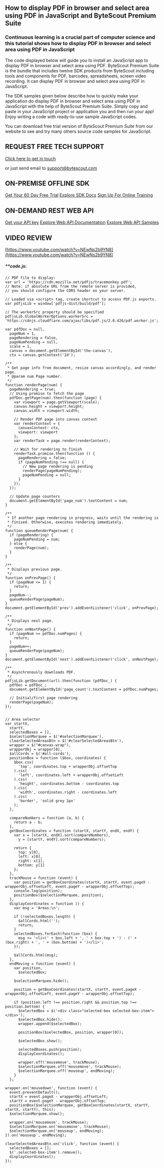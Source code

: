 ## How to display PDF in browser and select area using PDF in JavaScript and ByteScout Premium Suite

### Continuous learning is a crucial part of computer science and this tutorial shows how to display PDF in browser and select area using PDF in JavaScript

The code displayed below will guide you to install an JavaScript app to display PDF in browser and select area using PDF. ByteScout Premium Suite is the bundle that includes twelve SDK products from ByteScout including tools and components for PDF, barcodes, spreadsheets, screen video recording. It can display PDF in browser and select area using PDF in JavaScript.

The SDK samples given below describe how to quickly make your application do display PDF in browser and select area using PDF in JavaScript with the help of ByteScout Premium Suite.  Simply copy and paste in your JavaScript project or application you and then run your app! Enjoy writing a code with ready-to-use sample JavaScript codes.

You can download free trial version of ByteScout Premium Suite from our website to see and try many others source code samples for JavaScript.

## REQUEST FREE TECH SUPPORT

[Click here to get in touch](https://bytescout.zendesk.com/hc/en-us/requests/new?subject=ByteScout%20Premium%20Suite%20Question)

or just send email to [support@bytescout.com](mailto:support@bytescout.com?subject=ByteScout%20Premium%20Suite%20Question) 

## ON-PREMISE OFFLINE SDK 

[Get Your 60 Day Free Trial](https://bytescout.com/download/web-installer?utm_source=github-readme)
[Explore SDK Docs](https://bytescout.com/documentation/index.html?utm_source=github-readme)
[Sign Up For Online Training](https://academy.bytescout.com/)


## ON-DEMAND REST WEB API

[Get your API key](https://pdf.co/documentation/api?utm_source=github-readme)
[Explore Web API Documentation](https://pdf.co/documentation/api?utm_source=github-readme)
[Explore Web API Samples](https://github.com/bytescout/ByteScout-SDK-SourceCode/tree/master/PDF.co%20Web%20API)

## VIDEO REVIEW

[https://www.youtube.com/watch?v=NEwNs2b9YN8](https://www.youtube.com/watch?v=NEwNs2b9YN8)




<!-- code block begin -->

##### ****code.js:**
    
```
// PDF file to display:
var url = 'https://cdn.mozilla.net/pdfjs/tracemonkey.pdf';
// Note: if absolute URL from the remote server is provided, 
// you should configure the CORS header on your server.

// Loaded via <script> tag, create shortcut to access PDF.js exports.
var pdfjsLib = window['pdfjs-dist/build/pdf'];

// The workerSrc property should be specified
pdfjsLib.GlobalWorkerOptions.workerSrc = 'https://cdnjs.cloudflare.com/ajax/libs/pdf.js/2.0.426/pdf.worker.js';

var pdfDoc = null,
  pageNum = 1,
  pageRendering = false,
  pageNumPending = null,
  scale = 1,
  canvas = document.getElementById('the-canvas'),
  ctx = canvas.getContext('2d');

/**
 * Get page info from document, resize canvas accordingly, and render page.
 * @param num Page number.
 */
function renderPage(num) {
  pageRendering = true;
  // Using promise to fetch the page
  pdfDoc.getPage(num).then(function (page) {
    var viewport = page.getViewport(scale);
    canvas.height = viewport.height;
    canvas.width = viewport.width;

    // Render PDF page into canvas context
    var renderContext = {
      canvasContext: ctx,
      viewport: viewport
    };
    var renderTask = page.render(renderContext);

    // Wait for rendering to finish
    renderTask.promise.then(function () {
      pageRendering = false;
      if (pageNumPending !== null) {
        // New page rendering is pending
        renderPage(pageNumPending);
        pageNumPending = null;
      }
    });
  });

  // Update page counters
  document.getElementById('page_num').textContent = num;
}

/**
 * If another page rendering in progress, waits until the rendering is
 * finised. Otherwise, executes rendering immediately.
 */
function queueRenderPage(num) {
  if (pageRendering) {
    pageNumPending = num;
  } else {
    renderPage(num);
  }
}

/**
 * Displays previous page.
 */
function onPrevPage() {
  if (pageNum <= 1) {
    return;
  }
  pageNum--;
  queueRenderPage(pageNum);
}
document.getElementById('prev').addEventListener('click', onPrevPage);

/**
 * Displays next page.
 */
function onNextPage() {
  if (pageNum >= pdfDoc.numPages) {
    return;
  }
  pageNum++;
  queueRenderPage(pageNum);
}
document.getElementById('next').addEventListener('click', onNextPage);

/**
 * Asynchronously downloads PDF.
 */
pdfjsLib.getDocument(url).then(function (pdfDoc_) {
  pdfDoc = pdfDoc_;
  document.getElementById('page_count').textContent = pdfDoc.numPages;

  // Initial/first page rendering
  renderPage(pageNum);
});


// Area selector
var startX,
  startY,
  selectedBoxes = [],
  $selectionMarquee = $('#selectionMarquee'),
  clearSelectedAreasBtn = $('#clearSelectedAreasBtn'),
  wrapper = $("#canvas-wrap"),
  wrapperObj = wrapper[0],
  $allCords = $('#all-cords'),
  positionBox = function ($box, coordinates) {
    $box.css(
      'top', coordinates.top + wrapperObj.offsetTop
    ).css(
      'left', coordinates.left + wrapperObj.offsetLeft
    ).css(
      'height', coordinates.bottom - coordinates.top
    ).css(
      'width', coordinates.right - coordinates.left
    ).css(
      'border', 'solid grey 1px'
    );
  },

  compareNumbers = function (a, b) {
    return a - b;
  },
  getBoxCoordinates = function (startX, startY, endX, endY) {
    var x = [startX, endX].sort(compareNumbers),
      y = [startY, endY].sort(compareNumbers);

    return {
      top: y[0],
      left: x[0],
      right: x[1],
      bottom: y[1]
    };
  },
  trackMouse = function (event) {
    var position = getBoxCoordinates(startX, startY, event.pageX - wrapperObj.offsetLeft, event.pageY - wrapperObj.offsetTop);
    console.log(position);
    positionBox($selectionMarquee, position);
  },
  displayCoordinates = function () {
    var msg = 'Areas:\n';

    if (!selectedBoxes.length) {
      $allCords.html('');
      return;
    }
    selectedBoxes.forEach(function (box) {
      msg += '<li>(' + box.left + ', ' + box.top + ') - (' + (box.right) + ', ' + (box.bottom) + ')</li>';
    });

    $allCords.html(msg);
  },
  endMoving = function (event) {
    var position,
      $selectedBox;

    $selectionMarquee.hide();

    position = getBoxCoordinates(startX, startY, event.pageX - wrapperObj.offsetLeft, event.pageY - wrapperObj.offsetTop);

    if (position.left !== position.right && position.top !== position.bottom) {
      $selectedBox = $('<div class="selected-box selected-box-item"></div>');
      $selectedBox.hide();
      wrapper.append($selectedBox);

      positionBox($selectedBox, position, wrapper[0]);

      $selectedBox.show();

      selectedBoxes.push(position);
      displayCoordinates();

      wrapper.off('mousemove', trackMouse);
      $selectionMarquee.off('mousemove', trackMouse);
      $selectionMarquee.off('mouseup', endMoving);
    }
  };

wrapper.on('mousedown', function (event) {
  event.preventDefault();
  startX = event.pageX - wrapperObj.offsetLeft;
  startY = event.pageY - wrapperObj.offsetTop;
  positionBox($selectionMarquee, getBoxCoordinates(startX, startY, startX, startY), this);
  $selectionMarquee.show();

  wrapper.on('mousemove', trackMouse);
  $selectionMarquee.on('mousemove', trackMouse);
  $selectionMarquee.on('mouseup', endMoving);
}).on('mouseup', endMoving);

clearSelectedAreasBtn.on('click', function (event) {
  selectedBoxes = [];
  $('.selected-box-item').remove();
  displayCoordinates();
});
```

<!-- code block end -->